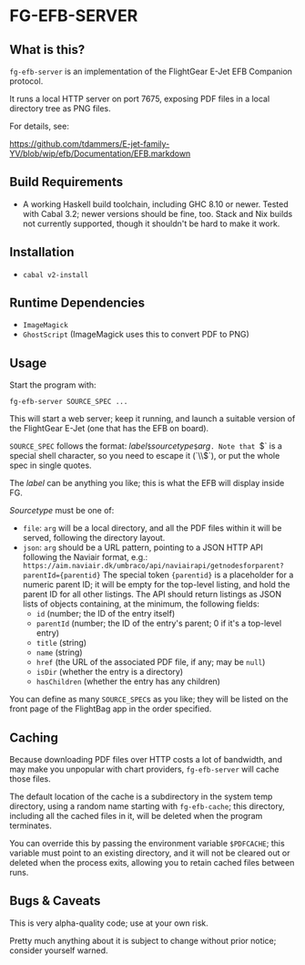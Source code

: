 # FG-EFB-SERVER

## What is this?

`fg-efb-server` is an implementation of the FlightGear E-Jet EFB Companion
protocol.

It runs a local HTTP server on port 7675, exposing PDF files in a local
directory tree as PNG files.

For details, see:

https://github.com/tdammers/E-jet-family-YV/blob/wip/efb/Documentation/EFB.markdown  

## Build Requirements

- A working Haskell build toolchain, including GHC 8.10 or newer. Tested with
  Cabal 3.2; newer versions should be fine, too. Stack and Nix builds not
  currently supported, though it shouldn't be hard to make it work.

## Installation

- `cabal v2-install`

## Runtime Dependencies

- `ImageMagick`
- `GhostScript` (ImageMagick uses this to convert PDF to PNG)

## Usage

Start the program with:

    fg-efb-server SOURCE_SPEC ...

This will start a web server; keep it running, and launch a suitable version of
the FlightGear E-Jet (one that has the EFB on board).

`SOURCE_SPEC` follows the format: *label*`$`*sourcetype*`$`*arg*`. Note that
`$` is a special shell character, so you need to escape it (`\\$`), or put the
whole spec in single quotes.

The *label* can be anything you like; this is what
the EFB will display inside FG.

*Sourcetype* must be one of:

- `file`: `arg` will be a local directory, and all the PDF files within it will
  be served, following the directory layout.
- `json`: `arg` should be a URL pattern, pointing to a JSON HTTP API following
  the Naviair format, e.g.:
    `https://aim.naviair.dk/umbraco/api/naviairapi/getnodesforparent?parentId={parentid}`
  The special token `{parentid}` is a placeholder for a numeric parent ID; it
  will be empty for the top-level listing, and hold the parent ID for all other
  listings. The API should return listings as JSON lists of objects containing,
  at the minimum, the following fields:
  - `id` (number; the ID of the entry itself)
  - `parentId` (number; the ID of the entry's parent; 0 if it's a top-level entry)
  - `title` (string)
  - `name` (string)
  - `href` (the URL of the associated PDF file, if any; may be `null`)
  - `isDir` (whether the entry is a directory)
  - `hasChildren` (whether the entry has any children)

You can define as many `SOURCE_SPEC`s as you like; they will be listed on the
front page of the FlightBag app in the order specified.

## Caching

Because downloading PDF files over HTTP costs a lot of bandwidth, and may make
you unpopular with chart providers, `fg-efb-server` will cache those files.

The default location of the cache is a subdirectory in the system temp
directory, using a random name starting with `fg-efb-cache`; this directory,
including all the cached files in it, will be deleted when the program
terminates.

You can override this by passing the environment variable `$PDFCACHE`; this
variable must point to an existing directory, and it will not be cleared out or
deleted when the process exits, allowing you to retain cached files between
runs.

## Bugs & Caveats

This is very alpha-quality code; use at your own risk.

Pretty much anything about it is subject to change without prior notice;
consider yourself warned.
